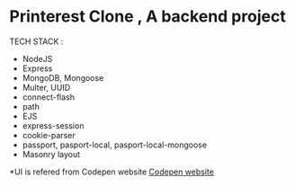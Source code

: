 # Printerest Clone , A backend project 
TECH STACK :
  - NodeJS
  - Express
  - MongoDB, Mongoose
  - Multer, UUID
  - connect-flash
  - path
  - EJS
  - express-session
  - cookie-parser
  - passport, pasport-local,  pasport-local-mongoose
  - Masonry layout
    
*UI is refered from Codepen website <a href="https://codepen.io/">Codepen website</a> 
